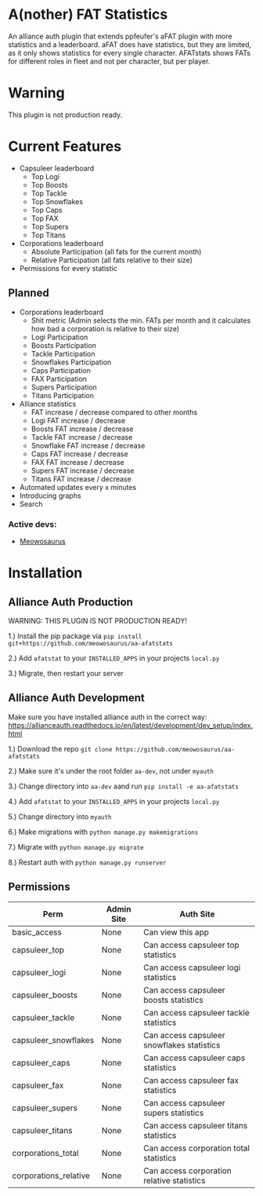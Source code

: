 # A(nother) FAT Statistics
An alliance auth plugin that extends ppfeufer's aFAT plugin with more statistics and a leaderboard. aFAT does have statistics, but they are limited, as it only shows statistics for every single character. AFATstats shows FATs for different roles in fleet and not per character, but per player. 

# Warning
This plugin is not production ready.

# Current Features
* Capsuleer leaderboard
  * Top Logi
  * Top Boosts
  * Top Tackle
  * Top Snowflakes 
  * Top Caps
  * Top FAX
  * Top Supers
  * Top Titans
* Corporations leaderboard
  * Absolute Participation (all fats for the current month)
  * Relative Participation (all fats relative to their size)
* Permissions for every statistic

## Planned
* Corporations leaderboard
  * Shit metric (Admin selects the min. FATs per month and it calculates how bad a corporation is relative to their size)
  * Logi Participation
  * Boosts Participation
  * Tackle Participation
  * Snowflakes Participation
  * Caps Participation
  * FAX Participation
  * Supers Participation
  * Titans Participation
* Alliance statistics
  * FAT increase / decrease compared to other months
  * Logi FAT increase / decrease
  * Boosts FAT increase / decrease
  * Tackle FAT increase / decrease
  * Snowflake FAT increase / decrease
  * Caps FAT increase / decrease
  * FAX FAT increase / decrease
  * Supers FAT increase / decrease
  * Titans FAT increase / decrease
* Automated updates every x minutes
* Introducing graphs
* Search

### Active devs:
* [Meowosaurus](https://github.com/meowosaurus)

# Installation

## Alliance Auth Production
WARNING: THIS PLUGIN IS NOT PRODUCTION READY!

1.) Install the pip package via `pip install git+https://github.com/meowosaurus/aa-afatstats`

2.) Add `afatstat` to your `INSTALLED_APPS` in your projects `local.py`

3.) Migrate, then restart your server

## Alliance Auth Development 
Make sure you have installed alliance auth in the correct way: https://allianceauth.readthedocs.io/en/latest/development/dev_setup/index.html

1.) Download the repo `git clone https://github.com/meowosaurus/aa-afatstats`

2.) Make sure it's under the root folder `aa-dev`, not under `myauth` 

3.) Change directory into `aa-dev` aand run `pip install -e aa-afatstats`

4.) Add `afatstat` to your `INSTALLED_APPS` in your projects `local.py`

5.) Change directory into `myauth`

6.) Make migrations with `python manage.py makemigrations`

7.) Migrate with `python manage.py migrate`

8.) Restart auth with `python manage.py runserver`

## Permissions
Perm | Admin Site | Auth Site 
 --- | --- | --- 
basic_access | None | Can view this app
capsuleer_top | None | Can access capsuleer top statistics
capsuleer_logi | None | Can access capsuleer logi statistics
capsuleer_boosts | None | Can access capsuleer boosts statistics
capsuleer_tackle | None | Can access capsuleer tackle statistics
capsuleer_snowflakes | None | Can access capsuleer snowflakes statistics
capsuleer_caps | None | Can access capsuleer caps statistics
capsuleer_fax | None | Can access capsuleer fax statistics
capsuleer_supers | None | Can access capsuleer supers statistics
capsuleer_titans | None | Can access capsuleer titans statistics
corporations_total | None | Can access corporation total statistics
corporations_relative | None | Can access corporation relative statistics
